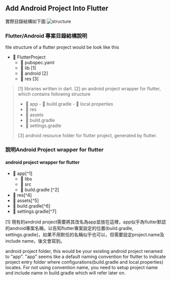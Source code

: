 
## Add Android Project Into Flutter
實際目錄結構如下圖
![structure](https://gordianknot1981.github.io/nxp_note/flutter/flutter_android_structure.png )

### Flutter/Android 專案目錄結構說明

file structure of a flutter project would be look like this
- 📁 FlutterProject
	- 📰 pubspec.yaml 
	- 📁 lib [1]
	- 📁 android [2]
	- 📁 res [3]
>[1]  libraries written in dart.
[2]  an android project wrapper for flutter, which contains following structure
> - 📁 app
	- 📰 build.gradle
	- 📰 local.properties 
>- 📁 res
>- 📁 assets
>- 📰 build.gradle
>- 📰 settings.gradle
>
>[3] android resource folder for flutter project,  generated by flutter.

### 說明Android Project wrapper for flutter
#### android project wrapper for flutter
- 📁 app[^1]
	- 📁 libs
	- 📁 src
	- 📰 build.gradle [^2]
- 📁 res[^4]
- 📁 assets[^5]
- 📰 build.gradle[^6]
- 📰 settings.gradle[^7]

[1] 現有的android project需要將其改名為app並放在這裡，app似乎為flutter默認的android專案名稱，以告知flutter專案設定的位置(build.gradle, settings.gradle)，如果不用默任的名稱似乎也可以，但需要設定project.name及include name，後文會寫到。

 android project folder, this would be your existing android project renamed to "app".  "app" seems like a default naming convention for flutter to indicate project entry folder where configurations(build.gradle and local.properties) locates. For not using convention name, you need to setup project name and include name in build.gradle which will refer later on.
> 
<!--stackedit_data:
eyJoaXN0b3J5IjpbOTA1MzczMjMzLDE1NjEwMjIzMjksODAxMj
QzMjQ2LC0zNjQ2ODAzMjEsLTE5MzY0NzkyNTUsLTE3NzQ2OTY4
ODJdfQ==
-->